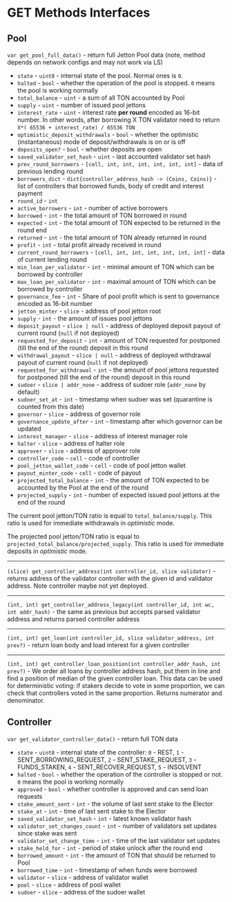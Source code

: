 # GET Methods Interfaces

## Pool

`var get_pool_full_data()` - return full Jetton Pool data (note, method depends on network configs and may not work via LS)

* `state` - `uint8` - internal state of the pool. Normal ones is `0`.
* `halted` - `bool` - whether the operation of the pool is stopped. `0` means the pool is working normally
* `total_balance` - `uint` - a sum of all TON accounted by Pool
* `supply` - `uint` - number of issued pool jettons
* `interest_rate` - `uint` - interest rate **per round** encoded as 16-bit number. In other words, after borrowing X TON validator need to return `X*( 65536 + interest_rate) / 65536 TON`
* `optimistic_deposit_withdrawals` - `bool` - whether the optimistic (instantaneous) mode of deposit/withdrawals is on or is off
* `deposits_open?` - `bool` - whether deposits are open
* `saved_validator_set_hash` - `uint` - last accounted validator set hash
* `prev_round_borrowers` - `[cell, int, int, int, int, int, int]` - data of previous lending round
* `borrowers_dict` - `dict{controller_address_hash -> (Coins, Coins)}` - list of controllers that borrowed funds, body of credit and interest payment
* `round_id` - `int`
* `active_borrowers` - `int` - number of active borrowers
* `borrowed` - `int` - the total amount of TON borrowed in round
* `expected` - `int` - the total amount of TON expected to be returned in the round end
* `returned` - `int` - the total amount of TON already returned in round
* `profit` - `int` - total profit already received in round
* `current_round_borrowers` - `[cell, int, int, int, int, int, int]` - data of current lending round
* `min_loan_per_validator` - `int` - minimal amount of TON which can be borrowed by controller
* `max_loan_per_validator` - `int` - maximal amount of TON which can be borrowed by controller
* `governance_fee` - `int` - Share of pool profit which is sent to governance encoded as 16-bit number
* `jetton_minter` - `slice` - address of pool jetton root
* `supply` - `int` - the amount of issues pool jettons
* `deposit_payout` - `slice | null` - address of deployed deposit payout of current round (`null` if not deployed)
* `requested_for_deposit` - `int` - amount of TON requested for postponed (till the end of the round) deposit in this round
* `withdrawal_payout` - `slice | null` - address of deployed withdrawal payout of current round (`null` if not deployed)
* `requested_for_withdrawal` - `int` - the amount of pool jettons requested for postponed (till the end of the round) deposit in this round
* `sudoer` - `slice | addr_none` - address of sudoer role (`addr_none` by default)
* `sudoer_set_at` - `int` - timestamp when sudoer was set (quarantine is counted from this date)
* `governor` - `slice` - address of governor role
* `governance_update_after` - `int` - timestamp after which governor can be updated
* `interest_manager` - `slice` - address of interest manager role
* `halter` - `slice` - address of halter role
* `approver` - `slice` - address of approver role
* `controller_code` - `cell` - code of controller
* `pool_jetton_wallet_code` - `cell` - code of pool jetton wallet
* `payout_minter_code` - `cell` - code of payout
* `projected_total_balance` - `int` - the amount of TON expected to be accounted by the Pool at the end of the round
* `projected_supply` - `int` - number of expected issued pool jettons at the end of the round

The current pool jetton/TON ratio is equal to `total_balance/supply`. This ratio is used for immediate withdrawals in _optimistic_ mode.

The projected pool jetton/TON ratio is equal to `projected_total_balance/projected_supply`. This ratio is used for immediate deposits in _optimistic_ mode.

***

`(slice) get_controller_address(int controller_id, slice validator)` - returns address of the validator controller with the given id and validator address. Note controller maybe not yet deployed.

***

`(int, int) get_controller_address_legacy(int controller_id, int wc, int addr_hash)` - the same as previous but accepts parsed validator address and returns parsed controller address

***

`(int, int) get_loan(int controller_id, slice validator_address, int prev?)` - return loan body and load interest for a given controller

***

`(int, int) get_controller_loan_position(int controller_addr_hash, int prev?)` - We order all loans by controller address hash, put them in line and find a position of median of the given controller loan. This data can be used for deterministic voting: if stakers decide to vote in some proportion, we can check that controllers voted in the same proportion. Returns numerator and denominator.

## Controller

`var get_validator_controller_data()` - return full TON data

* `state` - `uint8` - internal state of the controller: `0` - REST, `1` - SENT\_BORROWING\_REQUEST, `2` - SENT\_STAKE\_REQUEST, `3` - FUNDS\_STAKEN, `4` - SENT\_RECOVER\_REQUEST, `5` - INSOLVENT
* `halted` - `bool` - whether the operation of the controller is stopped or not. `0` means the pool is working normally
* `approved` - `bool` - whether controller is approved and can send loan requests
* `stake_amount_sent` - `int` - the volume of last sent stake to the Elector
* `stake_at` - `int` - time of last sent stake to the Elector
* `saved_validator_set_hash` - `int` - latest known validator hash
* `validator_set_changes_count` - `int` - number of validators set updates since stake was sent
* `validator_set_change_time` - `int` - time of the last validator set updates
* `stake_held_for` - `int` - period of stake unlock after the round end
* `borrowed_amount` - `int` - the amount of TON that should be returned to Pool
* `borrowed_time` - `int` - timestamp of when funds were borrowed
* `validator` - `slice` - address of validator wallet
* `pool` - `slice` - address of pool wallet
* `sudoer` - `slice` - address of the sudoer wallet
